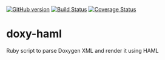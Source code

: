 [![GitHub version](https://badge.fury.io/gh/michaelcowan%2Fdoxy-haml.svg)](http://badge.fury.io/gh/michaelcowan%2Fdoxy-haml)
[![Build Status](https://travis-ci.org/michaelcowan/doxy-haml.svg?branch=master)](https://travis-ci.org/michaelcowan/doxy-haml)
[![Coverage Status](https://coveralls.io/repos/michaelcowan/doxy-haml/badge.svg?branch=master&service=github)](https://coveralls.io/github/michaelcowan/doxy-haml?branch=master)

# doxy-haml
Ruby script to parse Doxygen XML and render it using HAML
